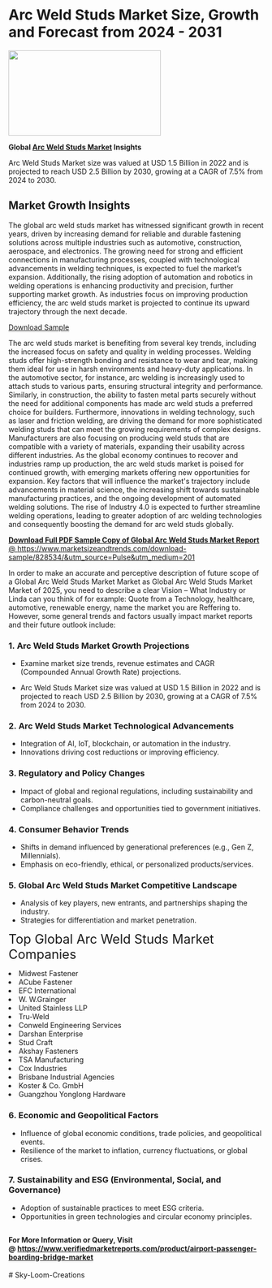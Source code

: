 <H1>Arc Weld Studs Market Size, Growth and Forecast from 2024 - 2031</H1><img class="aligncenter size-medium wp-image-584254" src="https://thirdeyenews.in/wp-content/uploads/2024/09/Global-Market-Research-300x168.jpeg" alt="" width="300" height="168" /><p><strong>Global&nbsp;<a href="https://www.marketsizeandtrends.com/download-sample/828534/&amp;utm_source=Pulse&amp;utm_medium=201">Arc Weld Studs Market</a> Insights</strong></p><p>Arc Weld Studs Market size was valued at USD 1.5 Billion in 2022 and is projected to reach USD 2.5 Billion by 2030, growing at a CAGR of 7.5% from 2024 to 2030.</p><p><h2>Market Growth Insights</h2> <p>The global arc weld studs market has witnessed significant growth in recent years, driven by increasing demand for reliable and durable fastening solutions across multiple industries such as automotive, construction, aerospace, and electronics. The growing need for strong and efficient connections in manufacturing processes, coupled with technological advancements in welding techniques, is expected to fuel the market’s expansion. Additionally, the rising adoption of automation and robotics in welding operations is enhancing productivity and precision, further supporting market growth. As industries focus on improving production efficiency, the arc weld studs market is projected to continue its upward trajectory through the next decade.</p> <p><a href="#">Download Sample</a></p> <p>The arc weld studs market is benefiting from several key trends, including the increased focus on safety and quality in welding processes. Welding studs offer high-strength bonding and resistance to wear and tear, making them ideal for use in harsh environments and heavy-duty applications. In the automotive sector, for instance, arc welding is increasingly used to attach studs to various parts, ensuring structural integrity and performance. Similarly, in construction, the ability to fasten metal parts securely without the need for additional components has made arc weld studs a preferred choice for builders. Furthermore, innovations in welding technology, such as laser and friction welding, are driving the demand for more sophisticated welding studs that can meet the growing requirements of complex designs. Manufacturers are also focusing on producing weld studs that are compatible with a variety of materials, expanding their usability across different industries. As the global economy continues to recover and industries ramp up production, the arc weld studs market is poised for continued growth, with emerging markets offering new opportunities for expansion. Key factors that will influence the market's trajectory include advancements in material science, the increasing shift towards sustainable manufacturing practices, and the ongoing development of automated welding solutions. The rise of Industry 4.0 is expected to further streamline welding operations, leading to greater adoption of arc welding technologies and consequently boosting the demand for arc weld studs globally.</p> <p><a href="#"></p><p><span class=""><strong>Download Full PDF Sample Copy of Global Arc Weld Studs Market Report</strong> @ <a href="https://www.marketsizeandtrends.com/download-sample/828534/&amp;utm_source=Pulse&amp;utm_medium=201" target="_blank">https://www.marketsizeandtrends.com/download-sample/828534/&amp;utm_source=Pulse&amp;utm_medium=201</a></span></p><p>In order to make an accurate and perceptive description of future scope of a Global&nbsp;Arc Weld Studs Market Market as Global&nbsp;Arc Weld Studs Market Market of 2025, you need to describe a clear Vision &ndash; What Industry or Linda can you think of for example: Quote from a Technology, healthcare, automotive, renewable energy, name the market you are Reffering to. However, some general trends and factors usually impact market reports and their future outlook include:</p><h3>1.&nbsp;<strong>Arc Weld Studs Market Growth Projections</strong></h3><ul><li>Examine market size trends, revenue estimates and CAGR (Compounded Annual Growth Rate) projections.</li><li><p>Arc Weld Studs Market size was valued at USD 1.5 Billion in 2022 and is projected to reach USD 2.5 Billion by 2030, growing at a CAGR of 7.5% from 2024 to 2030.</p></li></ul><h3>2.&nbsp;<strong>Arc Weld Studs Market Technological Advancements</strong></h3><ul><li>Integration of AI, IoT, blockchain, or automation in the industry.</li><li>Innovations driving cost reductions or improving efficiency.</li></ul><h3>3.&nbsp;<strong>Regulatory and Policy Changes</strong></h3><ul><li>Impact of global and regional regulations, including sustainability and carbon-neutral goals.</li><li>Compliance challenges and opportunities tied to government initiatives.</li></ul><h3>4.&nbsp;<strong>Consumer Behavior Trends</strong></h3><ul><li>Shifts in demand influenced by generational preferences (e.g., Gen Z, Millennials).</li><li>Emphasis on eco-friendly, ethical, or personalized products/services.</li></ul><h3>5.&nbsp;<strong>Global Arc Weld Studs Market Competitive Landscape</strong></h3><ul><li>Analysis of key players, new entrants, and partnerships shaping the industry.</li><li>Strategies for differentiation and market penetration.</li></ul><p data-pm-slice="1 1 []"><span style="color: inherit; font-family: inherit; font-size: 25px;">Top Global Arc Weld Studs Market Companies</span></p><div class="" data-test-id=""><p><li>Midwest Fastener</li><li> ACube Fastener</li><li> EFC International</li><li> W. W.Grainger</li><li> United Stainless LLP</li><li> Tru-Weld</li><li> Conweld Engineering Services</li><li> Darshan Enterprise</li><li> Stud Craft</li><li> Akshay Fasteners</li><li> TSA Manufacturing</li><li> Cox Industries</li><li> Brisbane Industrial Agencies</li><li> Koster & Co. GmbH</li><li> Guangzhou Yonglong Hardware</li></p></div><h3>6.&nbsp;<strong>Economic and Geopolitical Factors</strong></h3><ul><li>Influence of global economic conditions, trade policies, and geopolitical events.</li><li>Resilience of the market to inflation, currency fluctuations, or global crises.</li></ul><h3>7.&nbsp;<strong>Sustainability and ESG (Environmental, Social, and Governance)</strong></h3><ul><li>Adoption of sustainable practices to meet ESG criteria.</li><li>Opportunities in green technologies and circular economy principles.</li></ul><h2><strong style="font-size: 14px;">For More Information or Query, Visit @&nbsp;</strong><a style="background-color: #ffffff; font-size: 14px;" href="https://www.marketsizeandtrends.com/report/arc-weld-studs-market/" target="_blank">https://www.verifiedmarketreports.com/product/airport-passenger-boarding-bridge-market</a></h2># Sky-Loom-Creations
